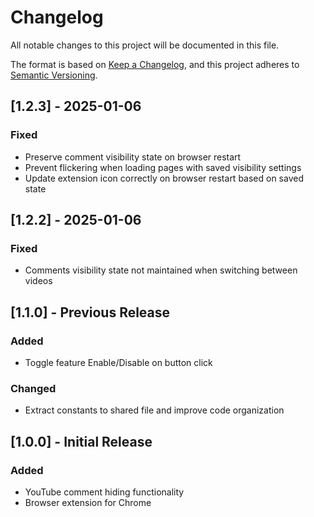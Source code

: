 # Changelog

All notable changes to this project will be documented in this file.

The format is based on [Keep a Changelog](https://keepachangelog.com/en/1.0.0/),
and this project adheres to [Semantic Versioning](https://semver.org/spec/v2.0.0.html).

## [1.2.3] - 2025-01-06

### Fixed
- Preserve comment visibility state on browser restart
- Prevent flickering when loading pages with saved visibility settings
- Update extension icon correctly on browser restart based on saved state

## [1.2.2] - 2025-01-06

### Fixed
- Comments visibility state not maintained when switching between videos

## [1.1.0] - Previous Release

### Added
- Toggle feature Enable/Disable on button click

### Changed
- Extract constants to shared file and improve code organization

## [1.0.0] - Initial Release

### Added
- YouTube comment hiding functionality
- Browser extension for Chrome